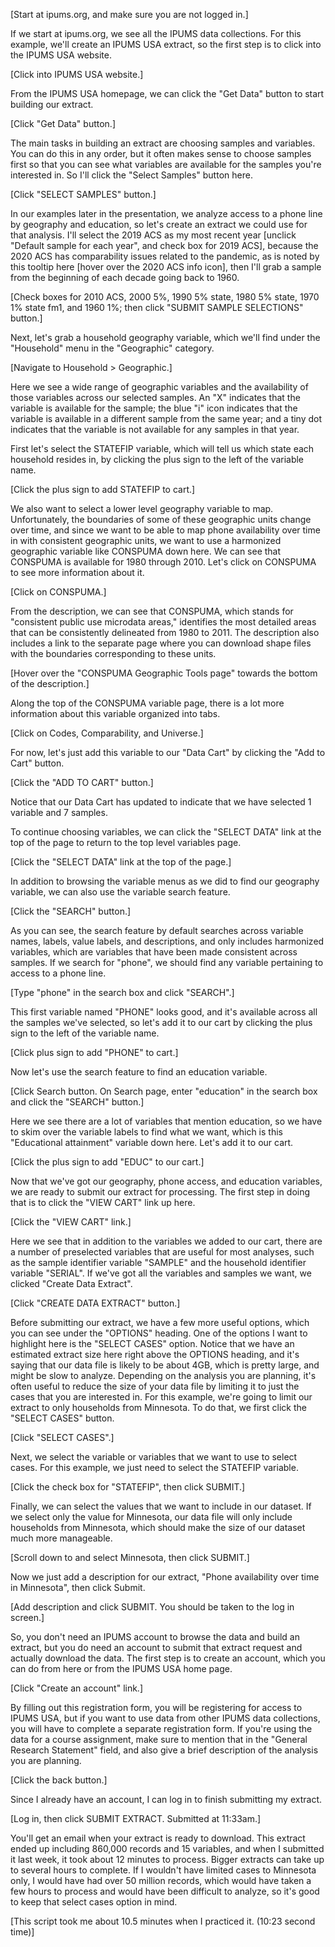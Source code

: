 [Start at ipums.org, and make sure you are not logged in.]

If we start at ipums.org, we see all the IPUMS data collections. For this 
example, we'll create an IPUMS USA extract, so the first step is to click into 
the IPUMS USA website.

[Click into IPUMS USA website.]

From the IPUMS USA homepage, we can click the "Get Data" button to start 
building our extract.

[Click "Get Data" button.]

The main tasks in building an extract are choosing samples and variables. You 
can do this in any order, but it often makes sense to choose samples first so 
that you can see what variables are available for the samples you're interested 
in. So I'll click the "Select Samples" button here.

[Click "SELECT SAMPLES" button.]

In our examples later in the presentation, we analyze access to a phone line by
geography and education, so let's create an extract we could use for that
analysis. I'll select the 2019 ACS as my most recent year [unclick "Default
sample for each year", and check box for 2019 ACS], because the 2020 ACS has
comparability issues related to the pandemic, as is noted by this tooltip here
[hover over the 2020 ACS info icon], then I'll grab a sample from the beginning
of each decade going back to 1960.

[Check boxes for 2010 ACS, 2000 5%, 1990 5% state, 1980 5% state, 1970 1% state
fm1, and 1960 1%; then click "SUBMIT SAMPLE SELECTIONS" button.]

Next, let's grab a household geography variable, which we'll find under the 
"Household" menu in the "Geographic" category.

[Navigate to Household > Geographic.]

Here we see a wide range of geographic variables and the availability of those
variables across our selected samples. An "X" indicates that the variable is
available for the sample; the blue "i" icon indicates that the variable is
available in a different sample from the same year; and a tiny dot indicates
that the variable is not available for any samples in that year.

First let's select the STATEFIP variable, which will tell us which state each 
household resides in, by clicking the plus sign to the left of the variable 
name.

[Click the plus sign to add STATEFIP to cart.]

We also want to select a lower level geography variable to map. Unfortunately,
the boundaries of some of these geographic units change over time, and since we
want to be able to map phone availability over time in with consistent
geographic units, we want to use a harmonized geographic variable like CONSPUMA
down here. We can see that CONSPUMA is available for 1980 through 2010. Let's
click on CONSPUMA to see more information about it.

[Click on CONSPUMA.]

From the description, we can see that CONSPUMA, which stands for "consistent
public use microdata areas," identifies the most detailed areas that can be
consistently delineated from 1980 to 2011. The description also includes a link 
to the separate page where you can download shape files with the boundaries 
corresponding to these units.

[Hover over the "CONSPUMA Geographic Tools page" towards the bottom of the 
description.]

Along the top of the CONSPUMA variable page, there is a lot more information 
about this variable organized into tabs.

[Click on Codes, Comparability, and Universe.]

For now, let's just add this variable to our "Data Cart" by clicking the 
"Add to Cart" button.

[Click the "ADD TO CART" button.]

Notice that our Data Cart has updated to indicate that we have selected 1 
variable and 7 samples.

To continue choosing variables, we can click the "SELECT DATA" link at the top 
of the page to return to the top level variables page.

[Click the "SELECT DATA" link at the top of the page.]

In addition to browsing the variable menus as we did to find our geography
variable, we can also use the variable search feature.

[Click the "SEARCH" button.]

As you can see, the search feature by default searches across variable names, 
labels, value labels, and descriptions, and only includes harmonized variables, 
which are variables that have been made consistent across samples. If we search 
for "phone", we should find any variable pertaining to access to a phone line.

[Type "phone" in the search box and click "SEARCH".]

This first variable named "PHONE" looks good, and it's available across all the 
samples we've selected, so let's add it to our cart by clicking the plus sign to 
the left of the variable name.

[Click plus sign to add "PHONE" to cart.]

Now let's use the search feature to find an education variable.

[Click Search button. On Search page, enter "education" in the search box and 
click the "SEARCH" button.]

Here we see there are a lot of variables that mention education, so we have to 
skim over the variable labels to find what we want, which is this "Educational 
attainment" variable down here. Let's add it to our cart.

[Click the plus sign to add "EDUC" to our cart.]

Now that we've got our geography, phone access, and education variables, we are 
ready to submit our extract for processing. The first step in doing that is to 
click the "VIEW CART" link up here.

[Click the "VIEW CART" link.]

Here we see that in addition to the variables we added to our cart, there are a
number of preselected variables that are useful for most analyses, such as the
sample identifier variable "SAMPLE" and the household identifier variable
"SERIAL". If we've got all the variables and samples we want, we clicked "Create
Data Extract".

[Click "CREATE DATA EXTRACT" button.]

Before submitting our extract, we have a few more useful options, which you can 
see under the "OPTIONS" heading. One of the options I want to highlight here is 
the "SELECT CASES" option. Notice that we have an estimated extract size here 
right above the OPTIONS heading, and it's saying that our data file is likely to 
be about 4GB, which is pretty large, and might be slow to analyze. Depending on 
the analysis you are planning, it's often useful to reduce the size of your data 
file by limiting it to just the cases that you are interested in. For this 
example, we're going to limit our extract to only households from Minnesota. To 
do that, we first click the "SELECT CASES" button.

[Click "SELECT CASES".]

Next, we select the variable or variables that we want to use to select cases. 
For this example, we just need to select the STATEFIP variable.

[Click the check box for "STATEFIP", then click SUBMIT.]

Finally, we can select the values that we want to include in our dataset. If we 
select only the value for Minnesota, our data file will only include households 
from Minnesota, which should make the size of our dataset much more manageable.

[Scroll down to and select Minnesota, then click SUBMIT.]

Now we just add a description for our extract, "Phone availability over time in 
Minnesota", then click Submit.

[Add description and click SUBMIT. You should be taken to the log in screen.]

So, you don't need an IPUMS account to browse the data and build an extract, but 
you do need an account to submit that extract request and actually download the 
data. The first step is to create an account, which you can do from here or from 
the IPUMS USA home page.

[Click "Create an account" link.]

By filling out this registration form, you will be registering for access to 
IPUMS USA, but if you want to use data from other IPUMS data collections, you 
will have to complete a separate registration form. If you're using the data for 
a course assignment, make sure to mention that in the "General Research 
Statement" field, and also give a brief description of the analysis you are 
planning.

[Click the back button.]

Since I already have an account, I can log in to finish submitting my extract.

[Log in, then click SUBMIT EXTRACT. Submitted at 11:33am.]

You'll get an email when your extract is ready to download. This extract ended 
up including 860,000 records and 15 variables, and when I submitted it last 
week, it took about 12 minutes to process. Bigger extracts can take up to 
several hours to complete. If I wouldn't have limited cases to Minnesota only, 
I would have had over 50 million records, which would have taken a few hours to 
process and would have been difficult to analyze, so it's good to keep that 
select cases option in mind.

[This script took me about 10.5 minutes when I practiced it. (10:23 second time)]
